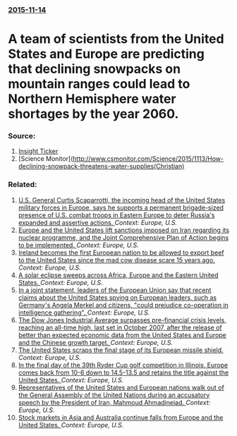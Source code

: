 ### [2015-11-14](/news/2015/11/14/index.md)

# A team of scientists from the United States and Europe are predicting that declining snowpacks on mountain ranges could lead to Northern Hemisphere water shortages by the year 2060. 




### Source:

1. [Insight Ticker](http://insightticker.com/2015/11/15/1846/dwindling-of-snowpacks-could-make-people-suffer-through-the-shortage-of-water-in-northern-hemisphere/)
2. [Science Monitor](http://www.csmonitor.com/Science/2015/1113/How-declining-snowpack-threatens-water-supplies(Christian)

### Related:

1. [U.S. General Curtis Scaparrotti, the incoming head of the United States military forces in Europe, says he supports a permanent brigade-sized presence of U.S. combat troops in Eastern Europe to deter Russia's expanded and assertive actions. ](/news/2016/04/22/u-s-general-curtis-scaparrotti-the-incoming-head-of-the-united-states-military-forces-in-europe-says-he-supports-a-permanent-brigade-size.md) _Context: Europe, U.S._
2. [Europe and the United States lift sanctions imposed on Iran regarding its nuclear programme, and the Joint Comprehensive Plan of Action begins to be implemented. ](/news/2016/01/17/europe-and-the-united-states-lift-sanctions-imposed-on-iran-regarding-its-nuclear-programme-and-the-joint-comprehensive-plan-of-action-begi.md) _Context: Europe, U.S._
3. [Ireland becomes the first European nation to be allowed to export beef to the United States since the mad cow disease scare 15 years ago. ](/news/2015/01/5/ireland-becomes-the-first-european-nation-to-be-allowed-to-export-beef-to-the-united-states-since-the-mad-cow-disease-scare-15-years-ago.md) _Context: Europe, U.S._
4. [A solar eclipse sweeps across Africa, Europe and the Eastern United States. ](/news/2013/11/3/a-solar-eclipse-sweeps-across-africa-europe-and-the-eastern-united-states.md) _Context: Europe, U.S._
5. [In a joint statement, leaders of the European Union say that recent claims about the United States spying on European leaders, such as Germany's Angela Merkel and citizens, "could prejudice co-operation in intelligence gathering". ](/news/2013/10/25/in-a-joint-statement-leaders-of-the-european-union-say-that-recent-claims-about-the-united-states-spying-on-european-leaders-such-as-germa.md) _Context: Europe, U.S._
6. [The Dow Jones Industrial Average surpasses pre-financial crisis levels, reaching an all-time high, last set in October 2007, after the release of better than expected economic data from the United States and Europe and the Chinese growth target. ](/news/2013/03/5/the-dow-jones-industrial-average-surpasses-pre-financial-crisis-levels-reaching-an-all-time-high-last-set-in-october-2007-after-the-relea.md) _Context: Europe, U.S._
7. [The United States scraps the final stage of its European missile shield. ](/news/2013/03/16/the-united-states-scraps-the-final-stage-of-its-european-missile-shield.md) _Context: Europe, U.S._
8. [In the final day of the 39th Ryder Cup golf competition in Illinois, Europe comes back from 10-6 down to 14.5-13.5 and retains the title against the United States. ](/news/2012/09/30/in-the-final-day-of-the-39th-ryder-cup-golf-competition-in-illinois-europe-comes-back-from-10-6-down-to-14-5-13-5-and-retains-the-title-aga.md) _Context: Europe, U.S._
9. [Representatives of the United States and European nations walk out of the General Assembly of the United Nations during an accusatory speech by the President of Iran, Mahmoud Ahmadinejad. ](/news/2011/09/22/representatives-of-the-united-states-and-european-nations-walk-out-of-the-general-assembly-of-the-united-nations-during-an-accusatory-speech.md) _Context: Europe, U.S._
10. [Stock markets in Asia and Australia continue falls from Europe and the United States. ](/news/2011/08/5/stock-markets-in-asia-and-australia-continue-falls-from-europe-and-the-united-states.md) _Context: Europe, U.S._
